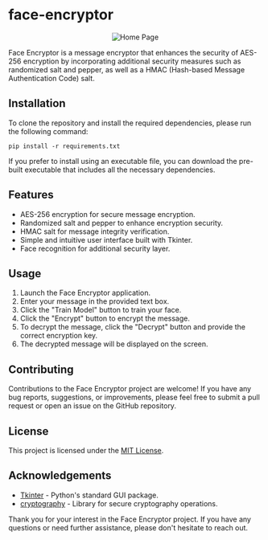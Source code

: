 # face-encryptor

<p align='center'>
  <img src='https://github.com/HauseMasterZ/face-encryptor/assets/113833707/4f13e09d-1c77-481b-b124-a50d00d3828c' alt='Home Page' />
</p>



Face Encryptor is a message encryptor that enhances the security of AES-256 encryption by incorporating additional security measures such as randomized salt and pepper, as well as a HMAC (Hash-based Message Authentication Code) salt.


## Installation
To clone the repository and install the required dependencies, please run the following command:


``` pip install -r requirements.txt ```


If you prefer to install using an executable file, you can download the pre-built executable that includes all the necessary dependencies.

## Features
- AES-256 encryption for secure message encryption.
- Randomized salt and pepper to enhance encryption security.
- HMAC salt for message integrity verification.
- Simple and intuitive user interface built with Tkinter.
- Face recognition for additional security layer.

## Usage
1. Launch the Face Encryptor application.
2. Enter your message in the provided text box.
3. Click the "Train Model" button to train your face.
4. Click the "Encrypt" button to encrypt the message.
5. To decrypt the message, click the "Decrypt" button and provide the correct encryption key.
6. The decrypted message will be displayed on the screen.

## Contributing
Contributions to the Face Encryptor project are welcome! If you have any bug reports, suggestions, or improvements, please feel free to submit a pull request or open an issue on the GitHub repository.

## License
This project is licensed under the [MIT License](LICENSE).

## Acknowledgements
- [Tkinter](https://docs.python.org/3/library/tkinter.html) - Python's standard GUI package.
- [cryptography](https://cryptography.io/en/latest/) - Library for secure cryptography operations.


Thank you for your interest in the Face Encryptor project. If you have any questions or need further assistance, please don't hesitate to reach out.

